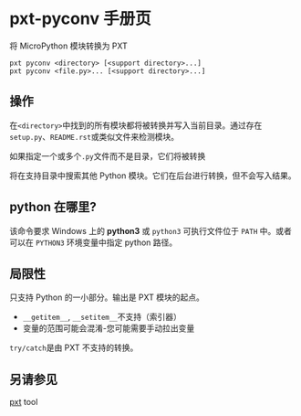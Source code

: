 # pxt-pyconv 手册页

将 MicroPython 模块转换为 PXT

```
pxt pyconv <directory> [<support directory>...]
pxt pyconv <file.py>... [<support directory>...]
```

## 操作

在`<directory>`中找到的所有模块都将被转换并写入当前目录。通过存在`setup.py`、`README.rst`或类似文件来检测模块。

如果指定一个或多个`.py`文件而不是目录，它们将被转换

将在支持目录中搜索其他 Python 模块。它们在后台进行转换，但不会写入结果。

## python 在哪里?

该命令要求 Windows 上的 **python3** 或 `python3` 可执行文件位于 `PATH` 中。或者可以在 `PYTHON3` 环境变量中指定 python 路径。

## 局限性

只支持 Python 的一小部分。输出是 PXT 模块的起点。

- `__getitem__`, `__setitem__`不支持（索引器）
- 变量的范围可能会混淆-您可能需要手动拉出变量

`try/catch`是由 PXT 不支持的转换。

## 另请参见

[pxt](https://makecode.com/cli) tool
